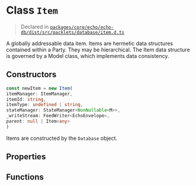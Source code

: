 # Class `Item`
> Declared in [`packages/core/echo/echo-db/dist/src/packlets/database/item.d.ts`](undefined)

A globally addressable data item.
Items are hermetic data structures contained within a Party. They may be hierarchical.
The Item data structure is governed by a Model class, which implements data consistency.

## Constructors
```ts
const newItem = new Item(
itemManager: ItemManager,
itemId: string,
itemType: undefined | string,
stateManager: StateManager<NonNullable<M>>,
_writeStream: FeedWriter<EchoEnvelope>,
parent: null | Item<any>
)
```
Items are constructed by the  `Database`  object.

## Properties

## Functions
